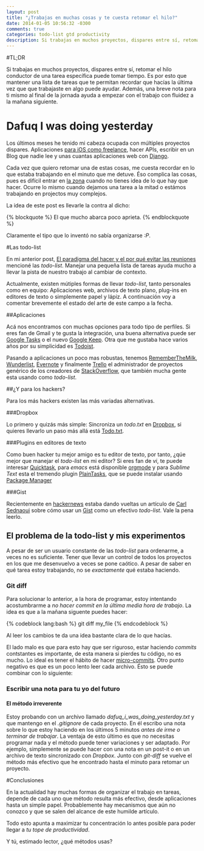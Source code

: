 ```yaml
---
layout: post
title: "¿Trabajas en muchas cosas y te cuesta retomar el hilo?"
date: 2014-01-05 10:56:32 -0300
comments: true
categories: todo-list gtd productivity
description: Si trabajas en muchos proyectos, dispares entre sí, retomar el hilo conductor de una tarea específica puede tomar tiempo.
---
```


#TL;DR

Si trabajas en muchos proyectos, dispares entre sí, retomar el hilo conductor de una tarea específica puede tomar tiempo. Es por esto que mantener una lista de tareas que te permitan recordar que hacías la última vez que que trabajaste en algo puede ayudar. Además, una breve nota para ti mismo al final de la jornada ayuda a empezar con el trabajo con fluidez a la mañana siguiente.

<!--more-->

# Dafuq I was doing yesterday

Los últimos meses he tenido mi cabeza ocupada con múltiples proyectos dispares. Aplicaciones [para iOS como freelance][1], hacer APIs, escribir en un Blog que nadie lee y unas cuantas aplicaciones web con [Django][2].

[1]: https://itunes.apple.com/cl/app/siga-chile/id688969871?mt=8
[2]: https://www.djangoproject.com/

Cada vez que quiero retomar una de estas cosas, me cuesta recordar en lo que estaba trabajando en el minuto que me detuve. Éso complica las cosas, pues es difícil entrar en [la zona][3] cuando no tienes idea de lo que hay que hacer. Ocurre lo mismo cuando dejamos una tarea a la mitad o estámos trabajando en projectos muy complejos.

La idea de este post es llevarle la contra al dicho:

{% blockquote %}
El que mucho abarca poco aprieta.
{% endblockquote %}

Claramente el tipo que lo inventó no sabía organizarse *:P*.

[3]: http://en.wikipedia.org/wiki/Flow_(psychology)

#Las todo-list

En mi anterior post, [El paradigma del hacer y el por qué evitar las reuniones][4] mencioné las *todo-list*. Manejar una pequeña lista de tareas ayuda mucho a llevar la pista de nuestro trabajo al cambiar de contexto. 

[4]: /blog/2013/12/23/el-paradigma-del-hacer-y-el-por-que-evitar-las-reuniones/

Actualmente, existen mútiples formas de llevar *todo-list*, tanto personales como en equipo: Aplicaciones web, archivos de texto plano, plug-ins en editores de texto o simplemente papel y lápiz. A continuación voy a comentar brevemente el estado del arte de este campo a la fecha.

##Aplicaciones

Acá nos encontramos con muchas opciones para todo tipo de perfiles. Si eres fan de Gmail y te gusta la integración, una buena alternativa puede ser [Google Tasks][5] o el nuevo [Google Keep][20]. Otra que me gustaba hace varios años por su simplicidad es [Todoist][6].

Pasando a aplicaciones un poco mas robustas, tenemos [RememberTheMilk][7], [Wunderlist][8], [Evernote][9] y finalmente [Trello][10] el administrador de proyectos genérico de los creadores de [StackOverflow][19], que también mucha gente esta usando como *todo-list*.

[5]: https://mail.google.com/mail/help/tasks/
[6]: https://todoist.com/
[7]: http://www.rememberthemilk.com/
[8]: https://www.wunderlist.com/
[9]: https://evernote.com/
[10]: https://trello.com/
[19]: http://www.stackoverflow.com
[20]: https://drive.google.com/keep/u/0/

##¿Y para los hackers?

Para los más hackers existen las más variadas alternativas. 

###Dropbox

Lo primero y quizás más simple: Sincroniza un *todo.txt* en [Dropbox][11], si quieres llevarlo un paso más allá está [Todo.txt][12].

[11]: http://www.dropbox.com
[12]: http://todotxt.com/

###Plugins en editores de texto

Como buen hacker tu mejor amigo es tu editor de texto, por tanto, ¿qúe mejor que manejar el *todo-list* en mi editor? Si eres fan de *vi*, te puede interesar [Quicktask][13], para *emacs* está disponible [orgmode][14] y para *Sublime Text* esta el tremendo plugin [PlainTasks][15], que se puede instalar usando [Package Manager][16]

[13]: http://quicktask.aaronbieber.com/
[14]: http://orgmode.org/
[15]: https://github.com/aziz/PlainTasks
[16]: https://sublime.wbond.net/

###Gist

Recientemente en [hackernews][17] estaba dando vueltas un artículo de [Carl Sednaoui][18] sobre cómo usar un [Gist][21] como un efectivo *todo-list*. Vale la pena leerlo.

[17]: https://news.ycombinator.com/
[18]: http://carlsednaoui.com/post/70299468325/the-best-to-do-list-a-private-gist
[21]: http://gist.github.com

## El problema de la todo-list y mis experimentos

A pesar de ser un usuario constante de las *todo-list* para ordenarme, a veces no es suficiente. Tener que llevar un control de todos los proyectos en los que me desenvuelvo a veces se pone caótico. A pesar de saber en qué tarea estoy trabajando, no se *exactamente* qué estaba haciendo.

### Git diff

Para solucionar lo anterior, a la hora de programar, estoy intentando acostumbrarme a *no hacer commit en la última media hora de trabajo*. La idea es que a la mañana siguente puedes hacer:

{% codeblock lang:bash %}
git diff my_file
{% endcodeblock %}

Al leer los cambios te da una idea bastante clara de lo que hacías. 

El lado malo es que para esto hay que ser riguroso, estar haciendo *commits* contstantes es importante, de esta manera si pierdes tu código, no es mucho. Lo ideal es tener el hábito de hacer [micro-commits][22]. Otro punto negativo es que es un poco lento leer cada archivo. Ésto se puede combinar con lo siguiente:

[22]: http://lucasr.org/2011/01/29/micro-commits/

### Escribir una nota para tu yo del futuro
#### El método irreverente

Estoy probando con un archivo llamado *dafuq_i_was_doing_yesterday.txt* y que mantengo en el *.gitignore* de cada proyecto. En él escribo una nota sobre lo que estoy haciendo en los últimos 5 minutos *antes de irme o terminar de trabajar*. La ventaja de esto último es que no necesitas programar nada y el método puede tener variaciones y ser adaptado. Por ejemplo, simplemente se puede hacer con una nota en un post-it o en un archivo de texto sincronizado con *Dropbox*. Junto con *git-diff* se vuelve el método más efectivo que he encontrado hasta el minuto para retomar un proyecto.

#Conclusiones

En la actualidad hay muchas formas de organizar el trabajo en tareas, depende de cada uno que método resulta más efectivo, desde aplicaciones hasta un simple papel. Probablemente hay mecanismos que aún no conozco y que se salen del alcance de este humilde artículo.

Todo esto apunta a maximizar tu concentración lo antes posible para poder llegar a *tu tope de productividad*.

Y tú, estimado lector, ¿qué métodos usas?

